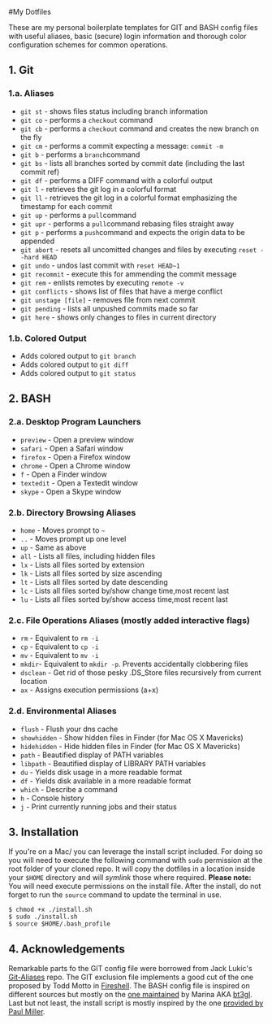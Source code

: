 #My Dotfiles

These are my personal boilerplate templates for GIT and BASH config files with useful aliases, basic (secure) login information and thorough color configuration schemes for common operations.

## 1. Git


### 1.a. Aliases
* ``git st`` - shows files status including branch information
* ``git co`` - performs a ``checkout`` command
* ``git cb`` - performs a ``checkout`` command and creates the new branch on the fly
* ``git cm`` - performs a commit expecting a message: ``commit -m``
* ``git b`` - performs a ``branch``command
* ``git bs`` - lists all branches sorted by commit date (including the last commit ref)
* ``git df`` - performs a DIFF command with a colorful output
* ``git l`` - retrieves the git log in a colorful format
* ``git ll`` - retrieves the git log in a colorful format emphasizing the timestamp for each commit
* ``git up`` - performs a ``pull``command
* ``git upr`` - performs a ``pull``command rebasing files straight away
* ``git p`` - performs a ``push``command and expects the origin data to be appended
* ``git abort`` - resets all uncomitted changes and files by executing ``reset --hard HEAD``
* ``git undo`` - undos last commit with ``reset HEAD~1``
* ``git recommit`` - execute this for ammending the commit message
* ``git rem`` - enlists remotes by executing ``remote -v``
* ``git conflicts`` - shows list of files that have a merge conflict
* ``git unstage [file]`` - removes file from next commit
* ``git pending`` - lists all unpushed commits made so far
* ``git here`` - shows only changes to files in current directory

### 1.b. Colored Output
* Adds colored output to `git branch`
* Adds colored output to `git diff`
* Adds colored output to `git status`

## 2. BASH

### 2.a. Desktop Program Launchers

* ``preview`` - Open a preview window
* ``safari`` - Open a Safari window
* ``firefox`` - Open a Firefox window
* ``chrome`` - Open a Chrome window
* ``f`` - Open a Finder window
* ``textedit`` - Open a Textedit window
* ``skype`` - Open a Skype window

### 2.b. Directory Browsing Aliases

* ``home`` - Moves prompt to ``~``
* ``..`` - Moves prompt up one level
* ``up`` - Same as above
* ``all`` - Lists all files, including hidden files
* ``lx`` - Lists all files sorted by extension
* ``lk`` - Lists all files sorted by size ascending
* ``lt`` - Lists all files sorted by date descending
* ``lc`` - Lists all files sorted by/show change time,most recent last
* ``lu`` - Lists all files sorted by/show access time,most recent last

### 2.c. File Operations Aliases (mostly added interactive flags)

* ``rm`` - Equivalent to ``rm -i``
* ``cp`` - Equivalent to ``cp -i``
* ``mv`` - Equivalent to ``mv -i``
* ``mkdir``- Equivalent to ``mkdir -p``. Prevents accidentally clobbering files
* ``dsclean`` - Get rid of those pesky .DS_Store files recursively from current location
* ``ax`` - Assigns execution permissions (a+x)

### 2.d. Environmental Aliases

* ``flush`` - Flush your dns cache
* ``showhidden`` - Show hidden files in Finder (for Mac OS X Mavericks)
* ``hidehidden`` - Hide hidden files in Finder (for Mac OS X Mavericks)
* ``path`` - Beautified display of PATH variables
* ``libpath`` - Beautified display of LIBRARY PATH variables
* ``du`` - Yields disk usage in a more readable format
* ``df`` - Yields disk available in a more readable format
* ``which`` - Describe a command
* ``h`` - Console history
* ``j`` - Print currently running jobs and their status

## 3. Installation

If you're on a Mac/ you can leverage the install script included. For doing so you will need to execute the following command with ```sudo``` permission at the root folder of your cloned repo. It will copy the dotfiles in a location inside your ``$HOME`` directory and will *symlink* those where required. **Please note:** You will need execute permissions on the install file. After the install, do not forget to run the ```source``` command to update the terminal in use.

```
$ chmod +x ./install.sh
$ sudo ./install.sh
$ source $HOME/.bash_profile
```

## 4. Acknowledgements

Remarkable parts fo the GIT config file were borrowed from Jack Lukic's [Git-Aliases](https://github.com/jlukic/Git-Aliases) repo. The GIT exclusion file implements a good cut of the one proposed by Todd Motto in [Fireshell](https://github.com/toddmotto/fireshell).
The BASH config file is inspired on different sources but mostly on the [one maintained](https://github.com/bt3gl/Dotfiles-and-Bash-Examples/blob/master/configs/bashrc) by Marina AKA [bt3gl](https://github.com/bt3gl).
Last but not least, the install script is mostly inspired by the one [provided by Paul Miller](https://github.com/paulmillr/dotfiles).
